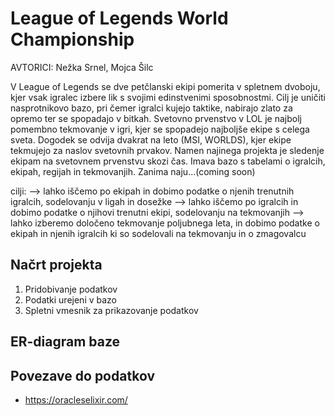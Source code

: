 # League of Legends World Championship
AVTORICI: Nežka Srnel, Mojca Šilc

V League of Legends se dve petčlanski ekipi pomerita v spletnem dvoboju, kjer vsak igralec izbere lik s svojimi edinstvenimi sposobnostmi. Cilj je uničiti nasprotnikovo bazo, pri čemer igralci kujejo taktike, nabirajo zlato za opremo ter se spopadajo v bitkah.
Svetovno prvenstvo v LOL je najbolj pomembno tekmovanje v igri, kjer se spopadejo najboljše ekipe s celega sveta. Dogodek se odvija dvakrat na leto (MSI, WORLDS), kjer ekipe tekmujejo za naslov svetovnih prvakov.
Namen najinega projekta je sledenje ekipam na svetovnem prvenstvu skozi čas. Imava bazo s tabelami o igralcih, ekipah, regijah in tekmovanjih. Zanima naju...(coming soon)

cilji:
--> lahko iščemo po ekipah in dobimo podatke o njenih trenutnih igralcih, sodelovanju v ligah in dosežke
--> lahko iščemo po igralcih in dobimo podatke o njihovi trenutni ekipi, sodelovanju na tekmovanjih 
--> lahko izberemo določeno tekmovanje poljubnega leta, in dobimo podatke o ekipah in njenih igralcih ki so sodelovali na tekmovanju in o zmagovalcu 

## Načrt projekta
1. Pridobivanje podatkov
2. Podatki urejeni v bazo
3. Spletni vmesnik za prikazovanje podatkov
## ER-diagram baze

## Povezave do podatkov
* https://oracleselixir.com/


 
